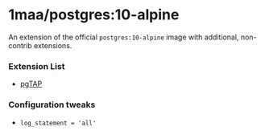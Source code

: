 # 1maa/postgres:10-alpine

An extension of the official `postgres:10-alpine` image with additional, non-contrib extensions.

### Extension List

- [pgTAP](https://github.com/theory/pgtap)

### Configuration tweaks

- `log_statement = 'all'`
